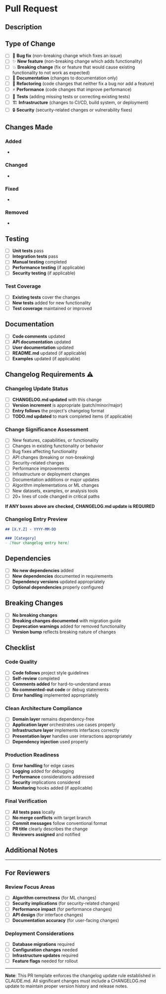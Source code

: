 # Pull Request

## Description
<!-- Provide a brief description of the changes in this PR -->

## Type of Change
<!-- Check the type of change that applies to this PR -->

- [ ] 🐛 **Bug fix** (non-breaking change which fixes an issue)
- [ ] ✨ **New feature** (non-breaking change which adds functionality)
- [ ] 💥 **Breaking change** (fix or feature that would cause existing functionality to not work as expected)
- [ ] 📝 **Documentation** (changes to documentation only)
- [ ] 🔧 **Refactoring** (code changes that neither fix a bug nor add a feature)
- [ ] ⚡ **Performance** (code changes that improve performance)
- [ ] 🧪 **Tests** (adding missing tests or correcting existing tests)
- [ ] 🏗️ **Infrastructure** (changes to CI/CD, build system, or deployment)
- [ ] 🔒 **Security** (security-related changes or vulnerability fixes)

## Changes Made
<!-- List the specific changes made in this PR -->

### Added
- 

### Changed
- 

### Fixed
- 

### Removed
- 

## Testing
<!-- Describe the tests you ran to verify your changes -->

- [ ] **Unit tests** pass
- [ ] **Integration tests** pass  
- [ ] **Manual testing** completed
- [ ] **Performance testing** (if applicable)
- [ ] **Security testing** (if applicable)

### Test Coverage
- [ ] **Existing tests** cover the changes
- [ ] **New tests** added for new functionality
- [ ] **Test coverage** maintained or improved

## Documentation
<!-- Check all documentation that has been updated -->

- [ ] **Code comments** updated
- [ ] **API documentation** updated
- [ ] **User documentation** updated
- [ ] **README.md** updated (if applicable)
- [ ] **Examples** updated (if applicable)

## Changelog Requirements ⚠️
<!-- This section is MANDATORY for all significant changes -->

### Changelog Update Status
- [ ] **CHANGELOG.md updated** with this change
- [ ] **Version increment** is appropriate (patch/minor/major)
- [ ] **Entry follows** the project's changelog format
- [ ] **TODO.md updated** to mark completed items (if applicable)

### Change Significance Assessment
<!-- Check if your changes meet any of these criteria requiring changelog update -->

- [ ] New features, capabilities, or functionality
- [ ] Changes in existing functionality or behavior  
- [ ] Bug fixes affecting functionality
- [ ] API changes (breaking or non-breaking)
- [ ] Security-related changes
- [ ] Performance improvements
- [ ] Infrastructure or deployment changes
- [ ] Documentation additions or major updates
- [ ] Algorithm implementations or ML changes
- [ ] New datasets, examples, or analysis tools
- [ ] 20+ lines of code changed in critical paths

**If ANY boxes above are checked, CHANGELOG.md update is REQUIRED**

### Changelog Entry Preview
<!-- If you updated CHANGELOG.md, paste the relevant section here -->

```markdown
## [X.Y.Z] - YYYY-MM-DD

### [Category]
- [Your changelog entry here]
```

## Dependencies
<!-- List any new dependencies or version changes -->

- [ ] **No new dependencies** added
- [ ] **New dependencies** documented in requirements
- [ ] **Dependency versions** updated appropriately
- [ ] **Optional dependencies** properly configured

## Breaking Changes
<!-- If this is a breaking change, describe the impact and migration path -->

- [ ] **No breaking changes**
- [ ] **Breaking changes documented** with migration guide
- [ ] **Deprecation warnings** added for removed functionality
- [ ] **Version bump** reflects breaking nature of changes

## Checklist
<!-- Ensure all items are completed before requesting review -->

### Code Quality
- [ ] **Code follows** project style guidelines
- [ ] **Self-review** completed
- [ ] **Comments added** for hard-to-understand areas
- [ ] **No commented-out code** or debug statements
- [ ] **Error handling** implemented appropriately

### Clean Architecture Compliance
- [ ] **Domain layer** remains dependency-free
- [ ] **Application layer** orchestrates use cases properly
- [ ] **Infrastructure layer** implements interfaces correctly
- [ ] **Presentation layer** handles user interactions appropriately
- [ ] **Dependency injection** used properly

### Production Readiness
- [ ] **Error handling** for edge cases
- [ ] **Logging** added for debugging
- [ ] **Performance** considerations addressed
- [ ] **Security** implications considered
- [ ] **Monitoring** hooks added (if applicable)

### Final Verification
- [ ] **All tests pass** locally
- [ ] **No merge conflicts** with target branch
- [ ] **Commit messages** follow conventional format
- [ ] **PR title** clearly describes the change
- [ ] **Reviewers assigned** and notified

## Additional Notes
<!-- Add any additional context, screenshots, or information that would be helpful for reviewers -->

---

## For Reviewers

### Review Focus Areas
<!-- Highlight specific areas that need careful review -->

- [ ] **Algorithm correctness** (for ML changes)
- [ ] **Security implications** (for security-related changes)
- [ ] **Performance impact** (for performance changes)
- [ ] **API design** (for interface changes)
- [ ] **Documentation accuracy** (for user-facing changes)

### Deployment Considerations
- [ ] **Database migrations** required
- [ ] **Configuration changes** needed
- [ ] **Infrastructure updates** required
- [ ] **Feature flags** needed for rollout

---

**Note**: This PR template enforces the changelog update rule established in CLAUDE.md. All significant changes must include a CHANGELOG.md update to maintain proper version history and release notes.
